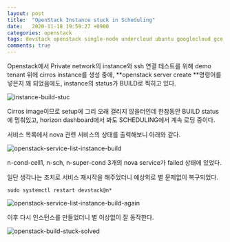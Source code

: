 ```yaml
---
layout: post
title:  "OpenStack Instance stuck in Scheduling"
date:   2020-11-18 19:59:27 +0900
categories: openstack
tags: devstack openstack single-node undercloud ubuntu googlecloud gce nova
comments: true  
---
```

Openstack에서 Private network의 instance와 ssh 연결 테스트를 위해 demo tenant 위에 cirros instance를 생성 중에, **openstack server create **명령어를 넣은지 꽤 되었음에도, instance의 status가 BUILD로 찍히고 있다.

![instance-build-stuc](https://theorydb.github.io/assets/img/post_img/instance-build-stuc.png)  

Cirros image이므로 setup에 그리 오래 걸리지 않을터인데 한참동안 BUILD status에 멈춰있고, horizon dashboard에서 봐도 SCHEDULING에서 계속 로딩 중이다. 

서비스 목록에서 nova 관련 서비스의 상태를 출력해보니 아래와 같다.

![openstack-service-list-instance-build](https://theorydb.github.io/assets/img/post_img/openstack-service-list-instance-build.png)  

n-cond-cell1, n-sch, n-super-cond 3개의 nova service가 failed 상태에 있었다. 

일단 생각나는 조치로 서비스 재시작을 해주었더니 예상외로 별 문제없이 복구되었다.

```
sudo systemctl restart devstack@n*
```

![openstack-service-list-instance-build-again](https://theorydb.github.io/assets/img/post_img/openstack-service-list-instance-build-again.png)  

이후 다시 인스턴스를 만들었더니 별 이상없이 잘 동작한다.

![openstack-build-stuck-solved](https://theorydb.github.io/assets/img/post_img/openstack-build-stuck-solved.png)  